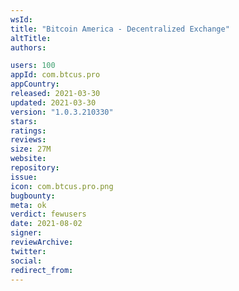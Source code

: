 ```yaml
---
wsId: 
title: "Bitcoin America - Decentralized Exchange"
altTitle: 
authors:

users: 100
appId: com.btcus.pro
appCountry: 
released: 2021-03-30
updated: 2021-03-30
version: "1.0.3.210330"
stars: 
ratings: 
reviews: 
size: 27M
website: 
repository: 
issue: 
icon: com.btcus.pro.png
bugbounty: 
meta: ok
verdict: fewusers
date: 2021-08-02
signer: 
reviewArchive:
twitter: 
social:
redirect_from:
---
```


